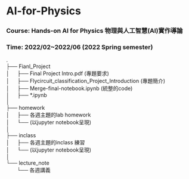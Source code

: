# AI-for-Physics

### **Course**: Hands-on AI for Physics 物理與人工智慧(AI)實作導論
### **Time**: 2022/02~2022/06 (2022 Spring semester)

.  
├── Fianl_Project  
│&emsp;&ensp;├── Final Project Intro.pdf (專題要求)  
│&emsp;&ensp;├── Flycircuit_classification_Project_Introduction (專題簡介)   
│&emsp;&ensp;├── Merge-final-notebook.ipynb (統整的code)  
│&emsp;&ensp;├── \*.ipynb  
│  
├── homework   
│&emsp;&ensp;├── 各週主題的lab homework  
│&emsp;&ensp;└── (以jupyter notebook呈現)  
│  
├── inclass  
│&emsp;&ensp;├── 各週主題的inclass 練習  
│&emsp;&ensp;└── (以jupyter notebook呈現)  
│  
└── lecture_note  
&emsp;&ensp;&nbsp; └── 各週講義  

